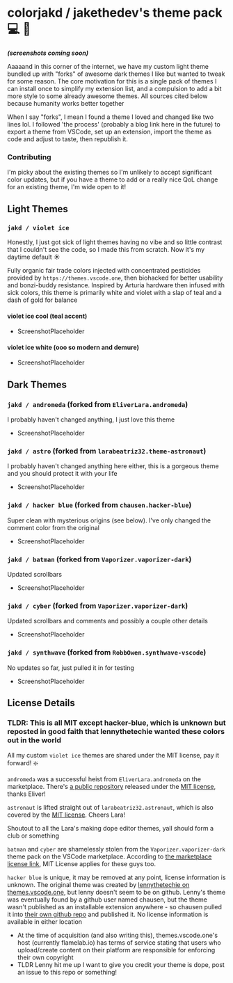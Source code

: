 # colorjakd / jakethedev's theme pack :computer: :rainbow:

***(screenshots coming soon)***

Aaaaand in this corner of the internet, we have my custom light theme bundled up with "forks" of awesome dark themes I like but wanted to tweak for some reason. The core motivation for this is a single pack of themes I can install once to simplify my extension list, and a compulsion to add a bit more style to some already awesome themes. All sources cited below because humanity works better together

When I say "forks", I mean I found a theme I loved and changed like two lines lol. I followed 'the process' (probably a blog link here in the future) to export a theme from VSCode, set up an extension, import the theme as code and adjust to taste, then republish it.

### Contributing
I'm picky about the existing themes so I'm unlikely to accept significant color updates, but if you have a theme to add or a really nice QoL change for an existing theme, I'm wide open to it!

## Light Themes

### `jakd / violet ice`

Honestly, I just got sick of light themes having no vibe and so little contrast that I couldn't see the code, so I made this from scratch. Now it's my daytime default :sunny:

Fully organic fair trade colors injected with concentrated pesticides provided by `https://themes.vscode.one`, then biohacked for better usability and bonzi-buddy resistance. Inspired by Arturia hardware then infused with sick colors, this theme is primarily white and violet with a slap of teal and a dash of gold for balance

#### violet ice cool (teal accent)

- ScreenshotPlaceholder

#### violet ice white (ooo so modern and demure)

- ScreenshotPlaceholder

## Dark Themes

### `jakd / andromeda` (forked from `EliverLara.andromeda`)

I probably haven't changed anything, I just love this theme

- ScreenshotPlaceholder

### `jakd / astro` (forked from `larabeatriz32.theme-astronaut`)

I probably haven't changed anything here either, this is a gorgeous theme and you should protect it with your life

- ScreenshotPlaceholder

### `jakd / hacker blue` (forked from `chausen.hacker-blue`)

Super clean with mysterious origins (see below). I've only changed the comment color from the original

- ScreenshotPlaceholder

### `jakd / batman` (forked from `Vaporizer.vaporizer-dark`)

Updated scrollbars

- ScreenshotPlaceholder

### `jakd / cyber` (forked from `Vaporizer.vaporizer-dark`)

Updated scrollbars and comments and possibly a couple other details

- ScreenshotPlaceholder

### `jakd / synthwave` (forked from `RobbOwen.synthwave-vscode`)

No updates so far, just pulled it in for testing

- ScreenshotPlaceholder

## License Details

### TLDR: This is all MIT except hacker-blue, which is unknown but reposted in good faith that lennythetechie wanted these colors out in the world

All my custom `violet ice` themes are shared under the MIT license, pay it forward! :sparkle:

`andromeda` was a successful heist from `EliverLara.andromeda` on the marketplace. There's [a public repository](https://github.com/EliverLara/Andromeda) released under the [MIT license](https://github.com/EliverLara/Andromeda/blob/master/LICENSE.md), thanks Eliver!

`astronaut` is lifted straight out of `larabeatriz32.astronaut`, which is also covered by the [MIT license](https://github.com/EliverLara/Andromeda/blob/master/LICENSE.md). Cheers Lara!

Shoutout to all the Lara's making dope editor themes, yall should form a club or something

`batman` and `cyber` are shamelessly stolen from the `Vaporizer.vaporizer-dark` theme pack on the VSCode marketplace. According to [the marketplace license link](https://marketplace.visualstudio.com/items/Vaporizer.vaporizer-dark/license), MIT License applies for these guys too. 

`hacker blue` is unique, it may be removed at any point, license information is unknown. The original theme was created by [lennythetechie on themes.vscode.one](https://themes.vscode.one/theme/lennythetechie/o8CSDFWb), but lenny doesn't seem to be on github. Lenny's theme was eventually found by a github user named chausen, but the theme wasn't published as an installable extension anywhere - so chausen pulled it into [their own github repo](https://github.com/chausen/hacker-blue) and published it. No license information is available in either location
- At the time of acquisition (and also writing this), themes.vscode.one's host (currently flamelab.io) has terms of service stating that users who upload/create content on their platform are responsible for enforcing their own copyright
- TLDR Lenny hit me up I want to give you credit your theme is dope, post an issue to this repo or something!
